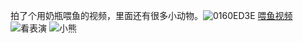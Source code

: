 拍了个用奶瓶喂鱼的视频，里面还有很多小动物。![0160ED3E](https://github.com/user-attachments/assets/20957efd-620d-4836-ad89-6cbf1a40d4cc)
[喂鱼视频](https://live.yangxiaohan.us.kg/logo/jinhua.mp4)
![看表演](https://github.com/user-attachments/assets/6fdee17e-09ba-49db-82e1-6b4ca649bf1d)
![小熊](https://github.com/user-attachments/assets/11988ec5-3713-4f37-8ce4-b97b8873708b)
